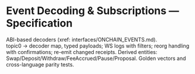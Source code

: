 # Event Decoding & Subscriptions — Specification

ABI-based decoders (xref: interfaces/ONCHAIN_EVENTS.md).  
topic0 → decoder map, typed payloads; WS logs with filters; reorg handling with confirmations; re-emit changed receipts.
Derived entities: Swap/Deposit/Withdraw/FeeAccrued/Pause/Proposal.
Golden vectors and cross-language parity tests.
